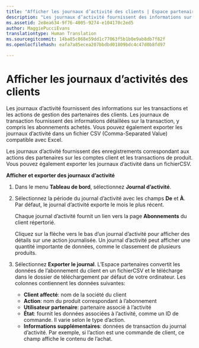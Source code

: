 ```yaml
---
title: "Afficher les journaux d’activité des clients | Espace partenaires"
description: "Les journaux d’activité fournissent des informations sur les transactions et les actions de gestion des partenaires des clients."
ms.assetid: 2e8ea634-9f76-4005-9274-e104170c2ed5
author: MaggiePucciEvans
translationtype: Human Translation
ms.sourcegitcommit: 14ba85c868e59dd1c77063f5b1b0e9ab8db7f82f
ms.openlocfilehash: eafa7a85ecea207bbdbd01809bdc4c47d0b8fd97

---
```


# Afficher les journaux d’activités des clients


Les journaux d’activité fournissent des informations sur les transactions et les actions de gestion des partenaires des clients. Les journaux de transaction fournissent des informations détaillées sur la transaction, y compris les abonnements achetés. Vous pouvez également exporter les journaux d’activité dans un fichier CSV (Comma-Separated Value) compatible avec Excel.

<a href="" id="activitylogs"></a>
Les journaux d’activité fournissent des enregistrements correspondant aux actions des partenaires sur les comptes client et les transactions de produit. Vous pouvez également exporter les journaux d’activité dans un fichierCSV.

**Afficher et exporter des journaux d’activité**

1.  Dans le menu **Tableau de bord**, sélectionnez **Journal d’activité**.
2.  Sélectionnez la période du journal d’activité avec les champs **De** et **À**. Par défaut, le journal d’activité exporte le mois le plus récent.

    Chaque journal d’activité fournit un lien vers la page **Abonnements** du client répertorié.

    Cliquez sur la flèche vers le bas d’un journal d’activité pour afficher des détails sur une action journalisée. Un journal d’activité peut afficher une quantité importante de données, comme le classement de plusieurs produits.

3.  Sélectionnez **Exporter le journal**. L’Espace partenaires convertit les données de l’abonnement du client en un fichierCSV et le télécharge dans le dossier de téléchargement par défaut de votre ordinateur. Les colonnes contiennent les données suivantes:
    -   **Client affecté**: nom de la société du client
    -   **Action**: nom du produit correspondant à l’abonnement
    -   **Utilisateur partenaire**: partenaire associé à l’activité
    -   **État**: fournit les données associées à l’activité, comme un ID de commande. Il varie selon le type d’action.
    -   **Informations supplémentaires**: données de transaction du journal d’activité. Par exemple, si l’action est une commande de client, ce champ affiche le contenu de l’achat.

 

 






<!--HONumber=Nov16_HO4-->


